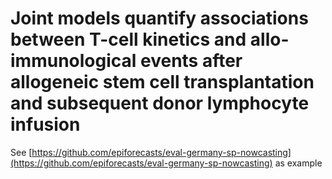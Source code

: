 # Joint models quantify associations between T-cell kinetics and allo-immunological events after allogeneic stem cell transplantation and subsequent donor lymphocyte infusion

See [https://github.com/epiforecasts/eval-germany-sp-nowcasting](https://github.com/epiforecasts/eval-germany-sp-nowcasting) as example
